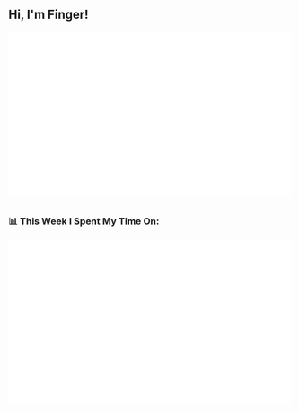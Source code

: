 <h2> Hi, I'm Finger!</h2>

<img align="right" src="https://raw.githubusercontent.com/spianmo/github-stats/master/generated/overview.svg#gh-light-mode-only">

<!-- <img align="right" height="160em" src="https://github-readme-stats-eight-theta.vercel.app/api/top-langs/?username=spianmo&layout=compact&langs_count=8&theme=algolia"/>	 -->
	
```go
package main

type Me struct {
	Name   string
	Job    string
	Code   string
	Skills string
}

func main() {
	me := &Me{
		Name:   "Finger",
		Job:    "Client-side Engineer",
		Code:   "Java, Kotlin, C#, Rust and C++ and Others",
		Skills: "Android, Security, Cross-platform client, NLP, CV, ASR ^o^",
	}
	_ = me
}
```


<h3>📊 This Week I Spent My Time On:</h3>
<img align='right' src="https://raw.githubusercontent.com/spianmo/github-stats/master/generated/languages.svg#gh-light-mode-only">

<!--START_SECTION:waka-->

```txt
Kotlin            4 hrs 43 mins   ██████████████▓░░░░░░░░░░   58.65 %
XML               2 hrs 30 mins   ███████▓░░░░░░░░░░░░░░░░░   31.24 %
Java              23 mins         █▒░░░░░░░░░░░░░░░░░░░░░░░   04.87 %
Properties        10 mins         ▓░░░░░░░░░░░░░░░░░░░░░░░░   02.15 %
Protocol Buffer   8 mins          ▒░░░░░░░░░░░░░░░░░░░░░░░░   01.84 %
```

<!--END_SECTION:waka-->
